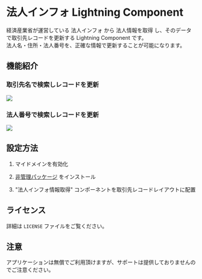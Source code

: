 # 法人インフォ Lightning Component
経済産業省が運営している 法人インフォ から 法人情報を取得 し、そのデータで取引先レコードを更新する Lightning Component です。  
法人名・住所・法人番号を、正確な情報で更新することが可能になります。 

## 機能紹介
### 取引先名で検索しレコードを更新
<image src="https://github.com/Fusako/hojin-info-update-account/blob/master/assets/Feature1.png?raw=true"/>

### 法人番号で検索しレコードを更新
<image src="https://github.com/Fusako/hojin-info-update-account/blob/master/assets/Feature2.png?raw=true"/>

## 設定方法
1. マイドメインを有効化

2. [非管理パッケージ](https://login.salesforce.com/packaging/installPackage.apexp?p0=04t28000000XWew) をインストール

3. "法人インフォ情報取得" コンポーネントを取引先レコードレイアウトに配置

## ライセンス
詳細は `LICENSE` ファイルをご覧ください。

## 注意
アプリケーションは無償でご利用頂けますが、サポートは提供しておりませんのでご注意ください。

